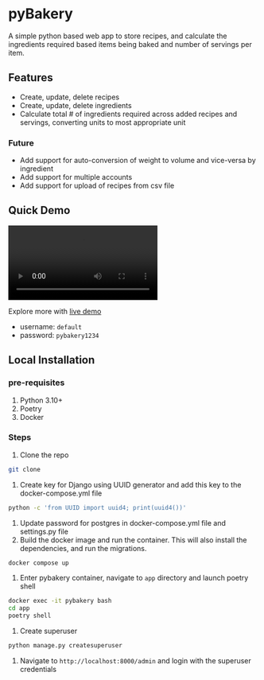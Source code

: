 # pyBakery
A simple python based web app to store recipes, and calculate the ingredients required based items being baked and number of servings per item.

## Features
- Create, update, delete recipes
- Create, update, delete ingredients
- Calculate total # of ingredients required across added recipes and servings, converting units to most appropriate unit
### Future
- Add support for auto-conversion of weight to volume and vice-versa by ingredient
- Add support for multiple accounts
- Add support for upload of recipes from csv file

## Quick Demo
![](demo-vid.mov)

Explore more with [live demo](https://pybakery.fly.dev/)
- username: `default`
- password: `pybakery1234`

## Local Installation
### pre-requisites
1. Python 3.10+
2. Poetry
3. Docker

### Steps
1. Clone the repo
```bash
git clone
```
1. Create key for Django using UUID generator and add this key to the docker-compose.yml file
```bash
python -c 'from UUID import uuid4; print(uuid4())'
```
1. Update password for postgres in docker-compose.yml file and settings.py file
1. Build the docker image and run the container. This will also install the dependencies, and run the migrations.
```bash
docker compose up
```
1. Enter pybakery container, navigate to `app` directory and launch poetry shell
```bash
docker exec -it pybakery bash
cd app
poetry shell
```
1. Create superuser
```bash
python manage.py createsuperuser
```
1. Navigate to `http://localhost:8000/admin` and login with the superuser credentials